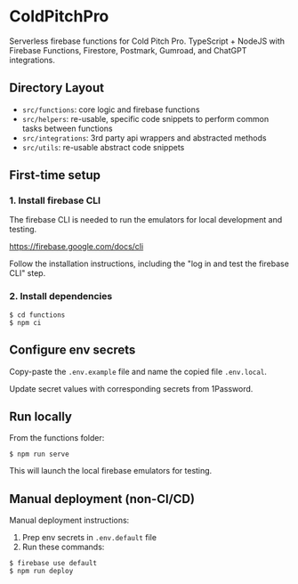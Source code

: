 # ColdPitchPro

Serverless firebase functions for Cold Pitch Pro. TypeScript + NodeJS with Firebase Functions, Firestore, Postmark, Gumroad, and ChatGPT integrations.

## Directory Layout

- `src/functions`: core logic and firebase functions
- `src/helpers`: re-usable, specific code snippets to perform common tasks between functions
- `src/integrations`: 3rd party api wrappers and abstracted methods
- `src/utils`: re-usable abstract code snippets

## First-time setup

### 1. Install firebase CLI

The firebase CLI is needed to run the emulators for local development and testing.

https://firebase.google.com/docs/cli

Follow the installation instructions, including the "log in and test the firebase CLI" step.

### 2. Install dependencies

```
$ cd functions
$ npm ci
```

## Configure env secrets

Copy-paste the `.env.example` file and name the copied file `.env.local`.

Update secret values with corresponding secrets from 1Password.

## Run locally

From the functions folder:

```
$ npm run serve
```

This will launch the local firebase emulators for testing.

## Manual deployment (non-CI/CD)

Manual deployment instructions:

1. Prep env secrets in `.env.default` file
2. Run these commands:

```
$ firebase use default
$ npm run deploy
```
